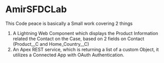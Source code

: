# AmirSFDCLab
This Code peace is basically a Small work covering 2 things

1. A Lightning Web Component which displays the Product Information related the Contact on the Case, based on 2 fields on Contact (Product__C and Home_Country__C)
2. An Apex REST service, which is returning a list of a custom Object, it utilizes a Connected App with OAuth Authentication.
